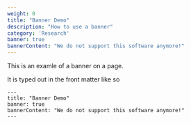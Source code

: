```yaml
---
weight: 0
title: "Banner Demo"
description: "How to use a banner"
category: 'Research'
banner: true
bannerContent: "We do not support this software anymore!"
---
```


This is an examle of a banner on a page.

It is typed out in the front matter like so

```frontmatter
---
title: "Banner Demo"
banner: true
bannerContent: "We do not support this software anymore!"
---
```